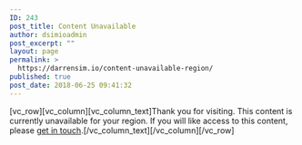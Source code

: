 ```yaml
---
ID: 243
post_title: Content Unavailable
author: dsimioadmin
post_excerpt: ""
layout: page
permalink: >
  https://darrensim.io/content-unavailable-region/
published: true
post_date: 2018-06-25 09:41:32
---
```

[vc_row][vc_column][vc_column_text]Thank you for visiting. This content is currently unavailable for your region. If you will like access to this content, please <a href="https://darrensim.io/contact/">get in touch</a>.[/vc_column_text][/vc_column][/vc_row]